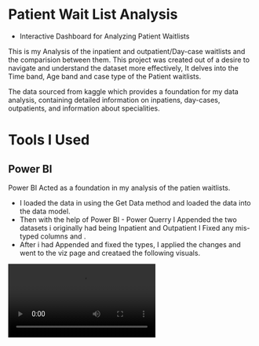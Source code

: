 # Patient Wait List Analysis

- Interactive Dashboard for Analyzing Patient Waitlists

This is my Analysis of the inpatient and outpatient/Day-case waitlists and the comparision between them.
This project was created out of a desire to navigate and understand the dataset more effectively, It delves into the Time band, Age band and case type of the Patient waitlists.

The data sourced from kaggle which provides a foundation for my data analysis, containing detailed information on inpatiens, day-cases, outpatients, and information about specialities.

# Tools I Used 

## Power BI

Power BI Acted as a foundation in my analysis of the patien waitlists.

- I loaded the data in using the Get Data method and loaded the data into the data model.
- Then with the help of Power BI - Power Querry I Appended the two datasets i originally had being Inpatient and Outpatient I Fixed any mis-typed columns and .
- After i had Appended and fixed the types, I applied the changes and went to the viz page and creataed the following visuals.

![Viz here](Images/jj.mp4)